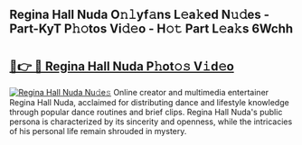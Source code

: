## Regina Hall Nuda O𝚗𝚕yf𝚊ns L𝚎a𝚔ed N𝚞𝚍es - Part-KyT P𝚑𝚘tos Vi𝚍𝚎o - H𝚘𝚝 Part L𝚎a𝚔s 6Wchh

# <h2><a href="http://kfejsuo.oniu.top/?m=Regina+Hall+Nuda">🔗👉 🔴 Regina Hall Nuda P𝚑ot𝚘𝚜 V𝚒d𝚎o</a></h2>

[![Regina Hall Nuda Nu𝚍e𝚜](https://i.imgur.com/0qMVB7G.gif)](http://kfejsuo.oniu.top/?m=Regina+Hall+Nuda)
Online creator and multimedia entertainer Regina Hall Nuda, acclaimed for distributing dance and lifestyle knowledge through popular dance routines and brief clips. Regina Hall Nuda's public persona is characterized by its sincerity and openness, while the intricacies of his personal life remain shrouded in mystery.  
